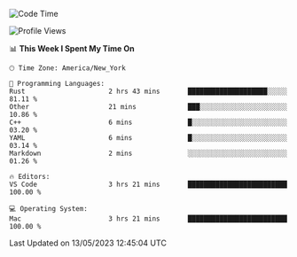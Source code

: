 <!--START_SECTION:waka-->
![Code Time](http://img.shields.io/badge/Code%20Time-366%20hrs%2031%20mins-blue)

![Profile Views](http://img.shields.io/badge/Profile%20Views-2-blue)

📊 **This Week I Spent My Time On** 

```text
🕑︎ Time Zone: America/New_York

💬 Programming Languages: 
Rust                     2 hrs 43 mins       ████████████████████░░░░░   81.11 % 
Other                    21 mins             ███░░░░░░░░░░░░░░░░░░░░░░   10.86 % 
C++                      6 mins              █░░░░░░░░░░░░░░░░░░░░░░░░   03.20 % 
YAML                     6 mins              █░░░░░░░░░░░░░░░░░░░░░░░░   03.14 % 
Markdown                 2 mins              ░░░░░░░░░░░░░░░░░░░░░░░░░   01.26 % 

🔥 Editors: 
VS Code                  3 hrs 21 mins       █████████████████████████   100.00 % 

💻 Operating System: 
Mac                      3 hrs 21 mins       █████████████████████████   100.00 % 
```


 Last Updated on 13/05/2023 12:45:04 UTC
<!--END_SECTION:waka-->
